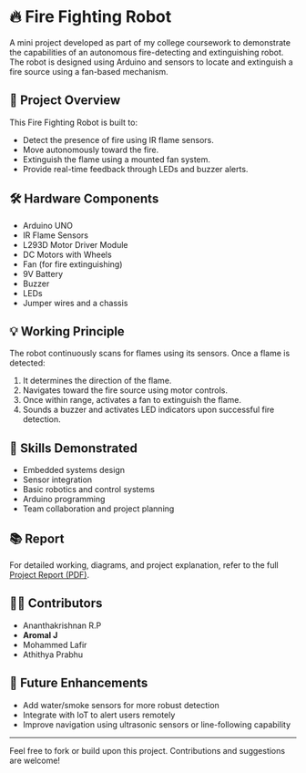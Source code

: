 # 🔥 Fire Fighting Robot

A mini project developed as part of my college coursework to demonstrate the capabilities of an autonomous fire-detecting and extinguishing robot. The robot is designed using Arduino and sensors to locate and extinguish a fire source using a fan-based mechanism.

## 🚀 Project Overview

This Fire Fighting Robot is built to:

- Detect the presence of fire using IR flame sensors.
- Move autonomously toward the fire.
- Extinguish the flame using a mounted fan system.
- Provide real-time feedback through LEDs and buzzer alerts.

## 🛠️ Hardware Components

- Arduino UNO
- IR Flame Sensors
- L293D Motor Driver Module
- DC Motors with Wheels
- Fan (for fire extinguishing)
- 9V Battery
- Buzzer
- LEDs
- Jumper wires and a chassis

## 💡 Working Principle

The robot continuously scans for flames using its sensors. Once a flame is detected:

1. It determines the direction of the flame.
2. Navigates toward the fire source using motor controls.
3. Once within range, activates a fan to extinguish the flame.
4. Sounds a buzzer and activates LED indicators upon successful fire detection.

## 🧠 Skills Demonstrated

- Embedded systems design
- Sensor integration
- Basic robotics and control systems
- Arduino programming
- Team collaboration and project planning

## 📚 Report

For detailed working, diagrams, and project explanation, refer to the full [Project Report (PDF)](https://drive.google.com/file/d/18LSC3Mnfz_6i_n7Ieh7RE2MCgAIoafsS/view?usp=drive_link).

## 👨‍🎓 Contributors

- Ananthakrishnan R.P
- **Aromal J** 
- Mohammed Lafir  
- Athithya Prabhu

## 📌 Future Enhancements

- Add water/smoke sensors for more robust detection
- Integrate with IoT to alert users remotely
- Improve navigation using ultrasonic sensors or line-following capability

---

Feel free to fork or build upon this project. Contributions and suggestions are welcome!
